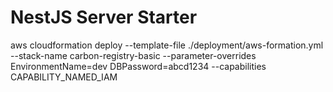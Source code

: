 # NestJS Server Starter 

aws cloudformation deploy --template-file ./deployment/aws-formation.yml --stack-name carbon-registry-basic --parameter-overrides EnvironmentName=dev DBPassword=abcd1234 --capabilities CAPABILITY_NAMED_IAM 